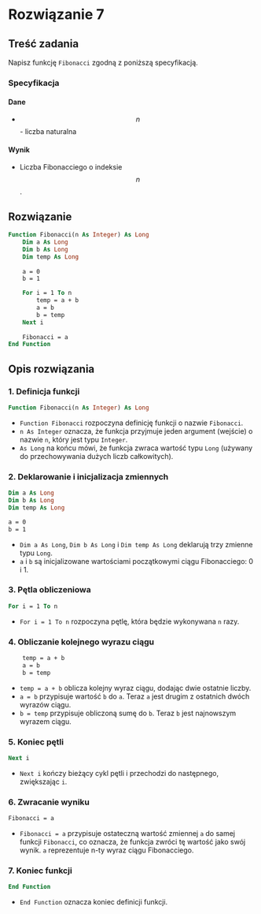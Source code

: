 # Rozwiązanie 7

## Treść zadania

Napisz funkcję `Fibonacci` zgodną z poniższą specyfikacją.

### Specyfikacja

#### Dane

* $$n$$ - liczba naturalna

#### Wynik

* Liczba Fibonacciego o indeksie $$n$$.

## Rozwiązanie

```vb
Function Fibonacci(n As Integer) As Long
    Dim a As Long
    Dim b As Long
    Dim temp As Long
    
    a = 0
    b = 1

    For i = 1 To n
        temp = a + b
        a = b
        b = temp
    Next i
    
    Fibonacci = a
End Function
```

## Opis rozwiązania

### 1. Definicja funkcji

```vb
Function Fibonacci(n As Integer) As Long
```

- `Function Fibonacci` rozpoczyna definicję funkcji o nazwie `Fibonacci`.
- `n As Integer` oznacza, że funkcja przyjmuje jeden argument (wejście) o nazwie `n`, który jest typu `Integer`.
- `As Long` na końcu mówi, że funkcja zwraca wartość typu `Long` (używany do przechowywania dużych liczb całkowitych).

### 2. Deklarowanie i inicjalizacja zmiennych

```vb
Dim a As Long
Dim b As Long
Dim temp As Long

a = 0
b = 1
```

- `Dim a As Long`, `Dim b As Long` i `Dim temp As Long` deklarują trzy zmienne typu `Long`.
- `a` i `b` są inicjalizowane wartościami początkowymi ciągu Fibonacciego: 0 i 1.

### 3. Pętla obliczeniowa

```vb
For i = 1 To n
```

- `For i = 1 To n` rozpoczyna pętlę, która będzie wykonywana `n` razy.

### 4. Obliczanie kolejnego wyrazu ciągu

```vb
    temp = a + b
    a = b
    b = temp
```

- `temp = a + b` oblicza kolejny wyraz ciągu, dodając dwie ostatnie liczby.
- `a = b` przypisuje wartość `b` do `a`. Teraz `a` jest drugim z ostatnich dwóch wyrazów ciągu.
- `b = temp` przypisuje obliczoną sumę do `b`. Teraz `b` jest najnowszym wyrazem ciągu.

### 5. Koniec pętli

```vb
Next i
```

- `Next i` kończy bieżący cykl pętli i przechodzi do następnego, zwiększając `i`.

### 6. Zwracanie wyniku

```vb
Fibonacci = a
```

- `Fibonacci = a` przypisuje ostateczną wartość zmiennej `a` do samej funkcji `Fibonacci`, co oznacza, że funkcja zwróci tę wartość jako swój wynik. `a` reprezentuje n-ty wyraz ciągu Fibonacciego.

### 7. Koniec funkcji

```vb
End Function
```

- `End Function` oznacza koniec definicji funkcji.
